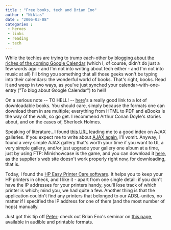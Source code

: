 ```yaml
---
title : "Free books, tech and Brian Eno"
author : "Niklas"
date : "2006-03-08"
categories : 
 - heroes
 - links
 - reading
 - tech
---
```


While the techies are trying to trump each-other by [blogging about the riches of the coming Google Calendar](http://www.techcrunch.com/2006/03/08/exclusive-screenshots-google-calendar) (which I, of course, didn't do just a few words ago - and I'm not into writing about tech either - and I'm not into music at all) I'll bring you something that all those geeks won't be typing into their calendars: the wonderful world of books. That's right, books. Read it and weep in two ways, as you've just synched your calendar-with-one-entry ("To blog about Google Calendar") to hell!

On a serious note -- TO HELL! -- [here](http://manybooks.net/categories)'s a really good link to a lot of downloadable books. You should care, simply because the formats one can download them in are multiple; everything from HTML to PDF and eBooks is the way of the walk, so go get. I recommend Arthur Conan Doyle's stories about, and on the cases of, Sherlock Holmes.

Speaking of literature...I found [this URL](http://www.maxkiesler.com/index.php/weblog/comments/downloadable_ajax_galleries_slideshows_and_effects) leading me to a good index on AJAX galleries. If you expect me to write about [AJAX again](http://www.answers.com/AJAX), I'll vomit. Anyway, I found a very simple AJAX gallery that's worth your time if you want to UL a very simple gallery, and/or just upgrade your gallery one album at a time, just by using FTP: Minishowcase is the game, and you can download it [here](http://www.hotscripts.com/Detailed/39922.html), as the supplier's web site doesn't work properly right now, for downloading, that is.

Today, I found the [HP Easy Printer Care software](http://tinyurl.com/psjp7). It helps you to keep your HP printers in check, and I like it - apart from one single detail: if you don't have the IP addresses for your printers handy, you'll lose track of which printer is which; mind you, we had quite a few. Another thing is that the application couldn't find any printers that belonged to our ADSL-unites, no matter if I specified the IP address for one of them (and the most number of hops) manually.

Just got this tip off [Peter](http://tesugen.com); check out Brian Eno's seminar on [this page](http://longnow.org/shop/free-downloads/seminars), available in audible and printable formats.
